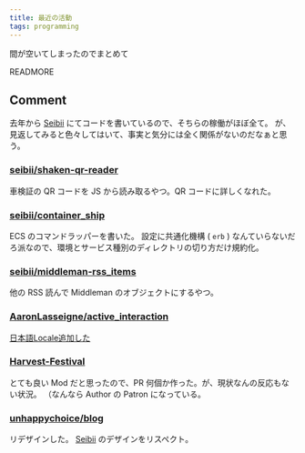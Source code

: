 ```yaml
---
title: 最近の活動
tags: programming
---
```


間が空いてしまったのでまとめて

READMORE

## Comment
去年から [Seibii](https://github.com/seibii) にてコードを書いているので、そちらの稼働がほぼ全て。
が、見返してみると色々してはいて、事実と気分には全く関係がないのだなぁと思う。

### [seibii/shaken-qr-reader](https://github.com/seibii/shaken-qr-reader)
車検証の QR コードを JS から読み取るやつ。QR コードに詳しくなれた。

### [seibii/container_ship](https://github.com/seibii/container_ship)

ECS のコマンドラッパーを書いた。
設定に共通化機構 ( `erb` ) なんていらないだろ派なので、環境とサービス種別のディレクトリの切り方だけ規約化。

### [seibii/middleman-rss_items](https://github.com/seibii/middleman-rss_items)
他の RSS 読んで Middleman のオブジェクトにするやつ。

### [AaronLasseigne/active_interaction](https://github.com/AaronLasseigne/active_interaction)

[日本語Locale追加した](https://github.com/AaronLasseigne/active_interaction/pull/478)

### [Harvest-Festival](https://github.com/PenguinSquad/Harvest-Festival)
とても良い Mod だと思ったので、PR 何個か作った。が、現状なんの反応もない状況。
（なんなら Author の Patron になっている。

### [unhappychoice/blog](https://github.com/seibii/container_ship)

リデザインした。 [Seibii](https://seibii.co.jp) のデザインをリスペクト。
